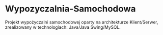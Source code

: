 # Wypozyczalnia-Samochodowa
Projekt wypożyczalni samochodowej oparty na architekturze Klient/Serwer, zrealizowany w technologiach: Java/Java Swing/MySQL.
